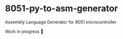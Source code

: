 # 8051-py-to-asm-generator
Assembly Language Generator for 8051 microcontroller


Work in progress :construction: